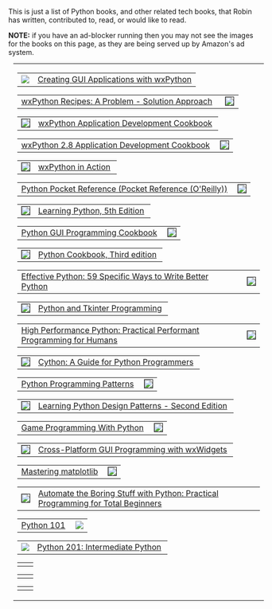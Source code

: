 <!--
.. title: wxPython Bookshelf
.. slug: bookshelf
.. date: 2017-07-16 22:17:23 UTC
.. tags:
.. category:
.. link:
.. description:
.. type: text
-->

This is just a list of Python books, and other related tech books, that
Robin has written, contributed to, read, or would like to read.

<div class="alert alert-warning">

<b>NOTE:</b> if you have an ad-blocker running then you may not see the images for
the books on this page, as they are being served up by Amazon's ad system.

</div>


<table width="100%" cellspacing="0" cellpadding="8" style="margin:10px;"><tr><td>

<div align="left"><table><tr><td>
<a target="_blank"  href="https://www.amazon.com/gp/product/B07R4FV2PN/ref=as_li_tl?ie=UTF8&camp=1789&creative=9325&creativeASIN=B07R4FV2PN&linkCode=as2&tag=wxpython-20&linkId=d6082d219439685632b469ffa26dd4f8"><img border="0" src="//ws-na.amazon-adsystem.com/widgets/q?_encoding=UTF8&MarketPlace=US&ASIN=B07R4FV2PN&ServiceVersion=20070822&ID=AsinImage&WS=1&Format=_SL250_&tag=wxpython-20" ></a><img src="//ir-na.amazon-adsystem.com/e/ir?t=wxpython-20&l=am2&o=1&a=B07R4FV2PN" width="1" height="1" border="0" alt="" style="border:none !important; margin:0px !important;" />
</td><td>
<a target="_blank" href="https://www.amazon.com/gp/product/B07R4FV2PN/ref=as_li_qf_asin_il_tl?ie=UTF8&tag=wxpython-20&creative=9325&linkCode=as2&creativeASIN=B07R4FV2PN&linkId=5e6b0aa3ba5626f9ecca3028c7d5b7a8">Creating GUI Applications with wxPython</a>
</td></tr></table></div>


<div align="right"><table><tr><td>
<a target="_blank" href="https://www.amazon.com/gp/product/1484232364/ref=as_li_tl?ie=UTF8&camp=1789&creative=9325&creativeASIN=1484232364&linkCode=as2&tag=wxpython-20&linkId=11e16441af614b5177d30bb0c8f2c2e5">wxPython Recipes: A Problem - Solution Approach</a><img src="//ir-na.amazon-adsystem.com/e/ir?t=wxpython-20&l=am2&o=1&a=1484232364" width="1" height="1" border="0" alt="" style="border:none !important; margin:0px !important;" /> &nbsp;
</td><td>
<a target="_blank"  href="https://www.amazon.com/gp/product/1484232364/ref=as_li_tl?ie=UTF8&camp=1789&creative=9325&creativeASIN=1484232364&linkCode=as2&tag=wxpython-20&linkId=7988bc28c8d9927d65b4cbc876a14a08"><img border="1" src="//ws-na.amazon-adsystem.com/widgets/q?_encoding=UTF8&MarketPlace=US&ASIN=1484232364&ServiceVersion=20070822&ID=AsinImage&WS=1&Format=_SL250_&tag=wxpython-20" ></a><img src="//ir-na.amazon-adsystem.com/e/ir?t=wxpython-20&l=am2&o=1&a=1484232364" width="1" height="1" border="0" alt="" style="border:none !important; margin:0px !important;" />
</td></tr></table></div>


<div align="left"><table><tr><td>
<a href="https://www.amazon.com/gp/product/1785287737/ref=as_li_tl?ie=UTF8&camp=1789&creative=9325&creativeASIN=1785287737&linkCode=as2&tag=wxpython-20&linkId=07bd78a71114d58ac49e6d90669bb5f1">
<img border="1" src="https://ws-na.amazon-adsystem.com/widgets/q?_encoding=UTF8&MarketPlace=US&ASIN=1785287737&ServiceVersion=20070822&ID=AsinImage&WS=1&Format=_SL250_&tag=wxpython-20" ></a>
</td><td>
<a  href="https://www.amazon.com/gp/product/1785287737/ref=as_li_tl?ie=UTF8&camp=1789&creative=9325&creativeASIN=1785287737&linkCode=as2&tag=wxpython-20&linkId=a1fc5f5e08dce0eec16d26a76aca3719">wxPython Application Development Cookbook</a>&nbsp;
</td></tr></table></div>


<div align="right"><table><tr><td>
<a  href="https://www.amazon.com/gp/product/1849511780/ref=as_li_tl?ie=UTF8&camp=1789&creative=9325&creativeASIN=1849511780&linkCode=as2&tag=wxpython-20&linkId=1a7e1dc2cde2586f9c92d17df56b7e5b">wxPython 2.8 Application Development Cookbook</a>&nbsp;
</td><td>
<a href="https://www.amazon.com/gp/product/1849511780/ref=as_li_ss_il?ie=UTF8&linkCode=li3&tag=wxpython-20&linkId=9e3f6bfcc4cfe44ad2aaa2c24718dcd3" target="_blank">
<img border="1" src="https://ws-na.amazon-adsystem.com/widgets/q?_encoding=UTF8&ASIN=1849511780&Format=_SL250_&ID=AsinImage&MarketPlace=US&ServiceVersion=20070822&WS=1&tag=wxpython-20" >
</td></tr></table></div>


<div align="left"><table><tr><td>
<a href="https://www.amazon.com/gp/product/1932394621/ref=as_li_ss_il?ie=UTF8&linkCode=li3&tag=wxpython-20&linkId=694ebf3bdd32e373117dbfeaa68afadc" target="_blank">
<img border="1" src="https://ws-na.amazon-adsystem.com/widgets/q?_encoding=UTF8&ASIN=1932394621&Format=_SL250_&ID=AsinImage&MarketPlace=US&ServiceVersion=20070822&WS=1&tag=wxpython-20" ></a>
</td><td>
<a  href="https://www.amazon.com/gp/product/1932394621/ref=as_li_ss_tl?ie=UTF8&linkCode=ll1&tag=wxpython-20&linkId=a98e121e379b70ffa4cb1aed45e4351e">wxPython in Action</a>&nbsp;
</td></tr></table></div>


<div align="right"><table><tr><td>
<a  href="https://www.amazon.com/gp/product/1449357016/ref=as_li_tl?ie=UTF8&camp=1789&creative=9325&creativeASIN=1449357016&linkCode=as2&tag=wxpython-20&linkId=03e2d082fd23dcbdb0581a9119f42e44">Python Pocket Reference (Pocket Reference (O'Reilly))</a>&nbsp;
</td><td>
<a href="https://www.amazon.com/gp/product/1449357016/ref=as_li_tl?ie=UTF8&camp=1789&creative=9325&creativeASIN=1449357016&linkCode={{linkCode}}&tag=wxpython-20&linkId={{link_id}}">
<img border="1" src="https://ws-na.amazon-adsystem.com/widgets/q?_encoding=UTF8&MarketPlace=US&ASIN=1449357016&ServiceVersion=20070822&ID=AsinImage&WS=1&Format=_SL250_&tag=wxpython-20" ></a>
</td></tr></table>


<div align="left"><table><tr><td>
<a href="https://www.amazon.com/gp/product/1449355730/ref=as_li_tl?ie=UTF8&camp=1789&creative=9325&creativeASIN=1449355730&linkCode=as2&tag=wxpython-20&linkId=6fb26dbf746e98fc57da98b33f6de82d">
<img border="1" src="https://ws-na.amazon-adsystem.com/widgets/q?_encoding=UTF8&MarketPlace=US&ASIN=1449355730&ServiceVersion=20070822&ID=AsinImage&WS=1&Format=_SL250_&tag=wxpython-20" ></a>
</td><td>
<a  href="https://www.amazon.com/gp/product/1449355730/ref=as_li_tl?ie=UTF8&camp=1789&creative=9325&creativeASIN=1449355730&linkCode=as2&tag=wxpython-20&linkId=5a5aade43b53caaf7e741442cd372e1b">Learning Python, 5th Edition</a>&nbsp;
</td></tr></table></div>


<div align="right"><table><tr><td>
<a  href="https://www.amazon.com/gp/product/1785283758/ref=as_li_tl?ie=UTF8&camp=1789&creative=9325&creativeASIN=1785283758&linkCode=as2&tag=wxpython-20&linkId=52ccdfa290d298b0fc634000e09f2abd">Python GUI Programming Cookbook</a>&nbsp;
</td><td>
<a href="https://www.amazon.com/gp/product/1785283758/ref=as_li_tl?ie=UTF8&camp=1789&creative=9325&creativeASIN=1785283758&linkCode=as2&tag=wxpython-20&linkId=1f5b22c192b1c0f18d5ec26dac342ea4">
<img border="1" src="https://ws-na.amazon-adsystem.com/widgets/q?_encoding=UTF8&MarketPlace=US&ASIN=1785283758&ServiceVersion=20070822&ID=AsinImage&WS=1&Format=_SL250_&tag=wxpython-20" ></a>
</td></tr></table></div>


<div align="left"><table><tr><td>
<a href="https://www.amazon.com/gp/product/1449340377/ref=as_li_tl?ie=UTF8&camp=1789&creative=9325&creativeASIN=1449340377&linkCode=as2&tag=wxpython-20&linkId=595623127fc2e7e79f741ab89e59b30e">
<img border="1" src="https://ws-na.amazon-adsystem.com/widgets/q?_encoding=UTF8&MarketPlace=US&ASIN=1449340377&ServiceVersion=20070822&ID=AsinImage&WS=1&Format=_SL250_&tag=wxpython-20" ></a>
</td><td>
<a  href="https://www.amazon.com/gp/product/1449340377/ref=as_li_tl?ie=UTF8&camp=1789&creative=9325&creativeASIN=1449340377&linkCode=as2&tag=wxpython-20&linkId=225c0a3443849c1d98499dd0164749d5">Python Cookbook, Third edition</a>&nbsp;
</td></tr></table></div>


<div align="right"><table><tr><td>
<a  href="https://www.amazon.com/gp/product/0134034287/ref=as_li_tl?ie=UTF8&camp=1789&creative=9325&creativeASIN=0134034287&linkCode=as2&tag=wxpython-20&linkId=1f413afddaa98f68ce94aa2852b6aa8d">Effective Python: 59 Specific Ways to Write Better Python</a>&nbsp;
</td><td>
<a href="https://www.amazon.com/gp/product/0134034287/ref=as_li_tl?ie=UTF8&camp=1789&creative=9325&creativeASIN=0134034287&linkCode=as2&tag=wxpython-20&linkId=6a7c441ead49477b7606bd273118fdff">
<img border="1" src="https://ws-na.amazon-adsystem.com/widgets/q?_encoding=UTF8&MarketPlace=US&ASIN=0134034287&ServiceVersion=20070822&ID=AsinImage&WS=1&Format=_SL250_&tag=wxpython-20" ></a>
</td></tr></table></div>


<div align="left"><table><tr><td>
<a href="https://www.amazon.com/gp/product/1884777813/ref=as_li_tl?ie=UTF8&camp=1789&creative=9325&creativeASIN=1884777813&linkCode=as2&tag=wxpython-20&linkId=75088e115962ddbf1dede08757d34760">
<img border="1" src="https://ws-na.amazon-adsystem.com/widgets/q?_encoding=UTF8&MarketPlace=US&ASIN=1884777813&ServiceVersion=20070822&ID=AsinImage&WS=1&Format=_SL250_&tag=wxpython-20" ></a>
</td><td>
<a  href="https://www.amazon.com/gp/product/1884777813/ref=as_li_tl?ie=UTF8&camp=1789&creative=9325&creativeASIN=1884777813&linkCode=as2&tag=wxpython-20&linkId=b1fe69065b5f51059ba475a5bc564b27">Python and Tkinter Programming</a>&nbsp;
</td></tr></table></div>


<div align="right"><table><tr><td>
<a  href="https://www.amazon.com/gp/product/1449361595/ref=as_li_tl?ie=UTF8&camp=1789&creative=9325&creativeASIN=1449361595&linkCode=as2&tag=wxpython-20&linkId=a4649cc24c8ea6ea9180cc704a67a0e2">High Performance Python: Practical Performant Programming for Humans</a>&nbsp;
</td><td>
<a href="https://www.amazon.com/gp/product/1449361595/ref=as_li_tl?ie=UTF8&camp=1789&creative=9325&creativeASIN=1449361595&linkCode=as2&tag=wxpython-20&linkId=9a228bbd1f37eeeb39ca47ec98885465">
<img border="1" src="https://ws-na.amazon-adsystem.com/widgets/q?_encoding=UTF8&MarketPlace=US&ASIN=1449361595&ServiceVersion=20070822&ID=AsinImage&WS=1&Format=_SL250_&tag=wxpython-20" ></a>
</td></tr></table></div>


<div align="left"><table><tr><td>
<a href="https://www.amazon.com/gp/product/1491901551/ref=as_li_tl?ie=UTF8&camp=1789&creative=9325&creativeASIN=1491901551&linkCode=as2&tag=wxpython-20&linkId=69d6d30b0b03e6be70169e6f97ede8c2">
<img border="1" src="https://ws-na.amazon-adsystem.com/widgets/q?_encoding=UTF8&MarketPlace=US&ASIN=1491901551&ServiceVersion=20070822&ID=AsinImage&WS=1&Format=_SL250_&tag=wxpython-20" ></a>
</td><td>
<a  href="https://www.amazon.com/gp/product/1491901551/ref=as_li_tl?ie=UTF8&camp=1789&creative=9325&creativeASIN=1491901551&linkCode=as2&tag=wxpython-20&linkId=c64934e472fff171a9a198b1195845c3">Cython: A Guide for Python Programmers</a>&nbsp;
</td></tr></table></div>


<div align="right"><table><tr><td>
<a  href="https://www.amazon.com/gp/product/0130409561/ref=as_li_tl?ie=UTF8&camp=1789&creative=9325&creativeASIN=0130409561&linkCode=as2&tag=wxpython-20&linkId=596356a417a25569c4bead2b47ccf691">Python Programming Patterns</a>&nbsp;
</td><td>
<a href="https://www.amazon.com/gp/product/0130409561/ref=as_li_tl?ie=UTF8&camp=1789&creative=9325&creativeASIN=0130409561&linkCode=as2&tag=wxpython-20&linkId=303b6c0e800e70b4455faf998ce9ddc8">
<img border="1" src="https://ws-na.amazon-adsystem.com/widgets/q?_encoding=UTF8&MarketPlace=US&ASIN=0130409561&ServiceVersion=20070822&ID=AsinImage&WS=1&Format=_SL250_&tag=wxpython-20" ></a>
</td></tr></table></div>


<div align="left"><table><tr><td>
<a href="https://www.amazon.com/gp/product/178588803X/ref=as_li_tl?ie=UTF8&camp=1789&creative=9325&creativeASIN=178588803X&linkCode=as2&tag=wxpython-20&linkId=595623127fc2e7e79f741ab89e59b30e">
<img border="1" src="https://ws-na.amazon-adsystem.com/widgets/q?_encoding=UTF8&MarketPlace=US&ASIN=178588803X&ServiceVersion=20070822&ID=AsinImage&WS=1&Format=_SL250_&tag=wxpython-20" ></a>
</td><td>
<a  href="https://www.amazon.com/gp/product/178588803X/ref=as_li_tl?ie=UTF8&camp=1789&creative=9325&creativeASIN=178588803X&linkCode=as2&tag=wxpython-20&linkId=458b0931eab96316cc3270272fff4e24">Learning Python Design Patterns - Second Edition</a>&nbsp;
</td></tr></table></div>


<div align="right"><table><tr><td>
<a  href="https://www.amazon.com/gp/product/1584502584/ref=as_li_tl?ie=UTF8&camp=1789&creative=9325&creativeASIN=1584502584&linkCode=as2&tag=wxpython-20&linkId=66c846ba8bc3870643216fa10e45b954">Game Programming With Python</a>&nbsp;
</td><td>
<a href="https://www.amazon.com/gp/product/1584502584/ref=as_li_tl?ie=UTF8&camp=1789&creative=9325&creativeASIN=1584502584&linkCode=as2&tag=wxpython-20&linkId=6d376a165520eab59847557db487734a">
<img border="1" src="https://ws-na.amazon-adsystem.com/widgets/q?_encoding=UTF8&MarketPlace=US&ASIN=1584502584&ServiceVersion=20070822&ID=AsinImage&WS=1&Format=_SL250_&tag=wxpython-20" ></a>
</td></tr></table></div>


<div align="left"><table><tr><td>
<a href="https://www.amazon.com/gp/product/0131473816/ref=as_li_tl?ie=UTF8&camp=1789&creative=9325&creativeASIN=0131473816&linkCode={{linkCode}}&tag=wxpython-20&linkId={{link_id}}">
<img border="1" src="https://ws-na.amazon-adsystem.com/widgets/q?_encoding=UTF8&MarketPlace=US&ASIN=0131473816&ServiceVersion=20070822&ID=AsinImage&WS=1&Format=_SL250_&tag=wxpython-20" ></a>
</td><td>
<a  href="https://www.amazon.com/gp/product/0131473816/ref=as_li_tl?ie=UTF8&camp=1789&creative=9325&creativeASIN=0131473816&linkCode={{linkCode}}&tag=wxpython-20&linkId={{link_id}}">Cross-Platform GUI Programming with wxWidgets</a>&nbsp;
</td></tr></table></div>


<div align="right"><table><tr><td>
<a  href="https://www.amazon.com/gp/product/1783987545/ref=as_li_tl?ie=UTF8&camp=1789&creative=9325&creativeASIN=1783987545&linkCode=as2&tag=wxpython-20&linkId=b1c0121502203525dd31220960970654">Mastering matplotlib</a>&nbsp;
</td><td>
<a href="https://www.amazon.com/gp/product/1783987545/ref=as_li_tl?ie=UTF8&camp=1789&creative=9325&creativeASIN=1783987545&linkCode=as2&tag=wxpython-20&linkId=71aa9dcb5154bb14f8b442126f5489b3">
<img border="1" src="https://ws-na.amazon-adsystem.com/widgets/q?_encoding=UTF8&MarketPlace=US&ASIN=1783987545&ServiceVersion=20070822&ID=AsinImage&WS=1&Format=_SL250_&tag=wxpython-20" ></a>
</td></tr></table></div>


<div align="left"><table><tr><td>
<a href="https://www.amazon.com/gp/product/1593275994/ref=as_li_tl?ie=UTF8&camp=1789&creative=9325&creativeASIN=1593275994&linkCode=as2&tag=wxpython-20&linkId=5308b6d393c4bc3df1f0db6a7fe3c744">
<img border="1" src="https://ws-na.amazon-adsystem.com/widgets/q?_encoding=UTF8&MarketPlace=US&ASIN=1593275994&ServiceVersion=20070822&ID=AsinImage&WS=1&Format=_SL250_&tag=wxpython-20" ></a>
</td><td>
<a  href="https://www.amazon.com/gp/product/1593275994/ref=as_li_tl?ie=UTF8&camp=1789&creative=9325&creativeASIN=1593275994&linkCode=as2&tag=wxpython-20&linkId=56a33c65d63533e8185d6581793bc2ef">Automate the Boring Stuff with Python: Practical Programming for Total Beginners</a>&nbsp;
</td></tr></table></div>


<div align="right"><table><tr><td>
<a  href="https://www.amazon.com/gp/product/0996062815/ref=as_li_tl?ie=UTF8&camp=1789&creative=9325&creativeASIN=0996062815&linkCode=as2&tag=wxpython-20&linkId=7a29068bd12aed211d9fdcc9e21744a0">Python 101</a>&nbsp;
</td><td>
<a href="https://www.amazon.com/gp/product/0996062815/ref=as_li_tl?ie=UTF8&camp=1789&creative=9325&creativeASIN=0996062815&linkCode=as2&tag=wxpython-20&linkId=6f3776ca5ad837d44279058efde5281b">
<img border="0" src="https://ws-na.amazon-adsystem.com/widgets/q?_encoding=UTF8&MarketPlace=US&ASIN=0996062815&ServiceVersion=20070822&ID=AsinImage&WS=1&Format=_SL250_&tag=wxpython-20" ></a>
</td></tr></table></div>


<div align="left"><table><tr><td>
<a href="https://www.amazon.com/gp/product/B01LMUAYSO/ref=as_li_tl?ie=UTF8&camp=1789&creative=9325&creativeASIN=B01LMUAYSO&linkCode=as2&tag=wxpython-20&linkId=8ac13ee4a153a4a7f77e7d1405af78d6">
<img border="0" src="https://ws-na.amazon-adsystem.com/widgets/q?_encoding=UTF8&MarketPlace=US&ASIN=B01LMUAYSO&ServiceVersion=20070822&ID=AsinImage&WS=1&Format=_SL250_&tag=wxpython-20" ></a>
</td><td>
<a  href="https://www.amazon.com/gp/product/B01LMUAYSO/ref=as_li_tl?ie=UTF8&camp=1789&creative=9325&creativeASIN=B01LMUAYSO&linkCode=as2&tag=wxpython-20&linkId=3410ace32528d209534192d9dabfd6a2">Python 201: Intermediate Python</a>&nbsp;
</td></tr></table></div>


<div align="right"><table><tr><td>
</td><td>
</td></tr></table></div>


<div align="left"><table><tr><td>
</td><td>
</td></tr></table></div>


<div align="right"><table><tr><td>
</td><td>
</td></tr></table></div>


